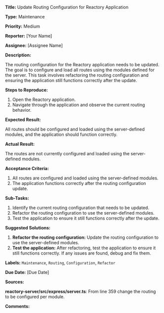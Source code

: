 **Title:** Update Routing Configuration for Reactory Application

**Type:** Maintenance

**Priority:** Medium

**Reporter:** [Your Name]

**Assignee:** [Assignee Name]

**Description:**

The routing configuration for the Reactory application needs to be updated. The goal is to configure and load all routes using the modules defined for the server. This task involves refactoring the routing configuration and ensuring the application still functions correctly after the update.

**Steps to Reproduce:**

1. Open the Reactory application.
2. Navigate through the application and observe the current routing behavior.

**Expected Result:**

All routes should be configured and loaded using the server-defined modules, and the application should function correctly.

**Actual Result:**

The routes are not currently configured and loaded using the server-defined modules.

**Acceptance Criteria:**

1. All routes are configured and loaded using the server-defined modules.
2. The application functions correctly after the routing configuration update.

**Sub-Tasks:**

1. Identify the current routing configuration that needs to be updated.
2. Refactor the routing configuration to use the server-defined modules.
3. Test the application to ensure it still functions correctly after the update.

**Suggested Solutions:**

1. **Refactor the routing configuration:** Update the routing configuration to use the server-defined modules.
2. **Test the application:** After refactoring, test the application to ensure it still functions correctly. If any issues are found, debug and fix them.

**Labels:** `Maintenance`, `Routing`, `Configuration`, `Refactor`

**Due Date:** [Due Date]

**Sources:**

**reactory-server/src/express/server.ts**: From line 359 change the routing to be configured per module.

**Comments:**
